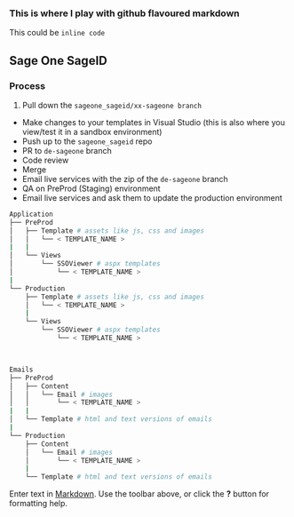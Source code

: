 ### This is where I play with github flavoured markdown

This could be `inline code`
## Sage One SageID

### Process

1. Pull down the `sageone_sageid/xx-sageone branch`
* Make changes to your templates in Visual Studio (this is also where you view/test it in a sandbox environment)
* Push up to the `sageone_sageid` repo
* PR to `de-sageone` branch
* Code review
* Merge
* Email live services with the zip of the `de-sageone` branch
* QA on PreProd (Staging) environment
* Email live services and ask them to update the production environment

````bash
Application
├── PreProd
│   ├── Template # assets like js, css and images
│   │   └── < TEMPLATE_NAME >
|   |
│   └── Views
│       └── SSOViewer # aspx templates
│           └── < TEMPLATE_NAME >
|
└── Production
    ├── Template # assets like js, css and images
    │   └── < TEMPLATE_NAME >
    |
    └── Views
        └── SSOViewer # aspx templates
            └── < TEMPLATE_NAME >



Emails
├── PreProd
│   ├── Content
│   │   └── Email # images
│   │       └── < TEMPLATE_NAME >
|   |
│   └── Template # html and text versions of emails
|
└── Production
    ├── Content
    │   └── Email # images
    │       └── < TEMPLATE_NAME >
    |
    └── Template # html and text versions of emails
````

Enter text in [Markdown](http://daringfireball.net/projects/markdown/). Use the toolbar above, or click the **?** button for formatting help.
